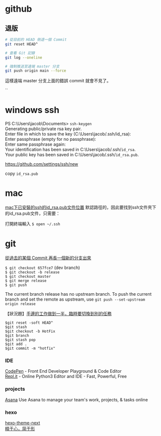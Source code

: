# github

## 退版

```bash
# 從目前的 HEAD 倒退一個 Commit
git reset HEAD^

# 查看 Git 記錄
git log --oneline

# 強制推送至遠端 master 分支
git push origin main --force
```
這樣遠端 master 分支上面的錯誤 commit 就會不見了。


``

# windows ssh

PS C:\Users\jacob\Documents> `ssh-keygen`  
Generating public/private rsa key pair.  
Enter file in which to save the key (C:\Users\jacob/.ssh/id_rsa):  
Enter passphrase (empty for no passphrase):  
Enter same passphrase again:  
Your identification has been saved in C:\Users\jacob/.ssh/`id_rsa`.  
Your public key has been saved in C:\Users\jacob/.ssh/`id_rsa.pub`.  


https://github.com/settings/ssh/new

copy `id_rsa.pub`

# mac

[mac下已安裝的ssh的id_rsa.pub文件位置](https://blog.csdn.net/Cloudox_/article/details/50284131)
默認路徑的，因此要找到ssh文件夾下的id_rsa.pub文件，只需要：

打開終端輸入 `$ open ~/.ssh`

# git 

[從過去的某個 Commit 再長一個新的分支出來](https://gitbook.tw/chapters/branch/branch-from-old-commit.html)

`$ git checkout 657fce7`  (dev branch)  
`$ git checkout -b release`    
`$ git checkout master`  
`$ git merge release`  
`$ git push`  

The current branch release has no upstream branch.
To push the current branch and set the remote as upstream, use
`git push --set-upstream origin release`  

【狀況題】[手邊的工作做到一半，臨時要切換到別的任務](https://gitbook.tw/chapters/faq/stash.html)


 `$git reset -soft HEAD^`  
 `$git stash`  
 `$git checkout -b HotFix`  
 `$git branch`  
 `$git stash pop`  
 `$git add .`  
 `$git commit -m "hotfix"`  


### IDE
[CodePen](https://codepen.io/) - Front End Developer Playground & Code Editor  
[Repl.it](https://repl.it/languages/python3) - Online Python3 Editor and IDE - Fast, Powerful, Free  

### projects
[Asana](https://app.asana.com/) Use Asana to manage your team's work, projects, & tasks online

### hexo 

[hexo-theme-next](https://theme-next.org)  
[精于心，简于形](https://theme-next.iissnan.com/)  

